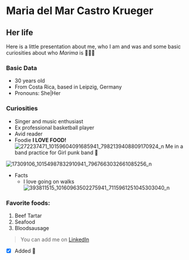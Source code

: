 # Maria del Mar Castro Krueger
## Her life
Here is a little presentation about me, who I am and was and some basic curiosities about who _Marima_ is :cowboy_hat_face::cowboy_hat_face::cowboy_hat_face:

### Basic Data
- 30 years old
- From Costa Rica, based in Leipzig, Germany
- Pronouns: She|Her
### Curiosities
- Singer and music enthusiast
- Ex professional basketball player
- Avid reader
- Foodie **I LOVE FOOD!**
  ![272237471_10159604091685941_7982139408809170924_n](https://github.com/Marima1993/demon-march/assets/163862107/a8ad877b-57c3-408d-8876-5bc4ef4382a0)
Me in a band practice for Girl punk band :smiling_face_with_three_hearts:

![17309106_10154987832910941_7967663032661085256_n](https://github.com/Marima1993/demon-march/assets/163862107/271746f0-be43-4370-b9c9-96962e594aac)
- Facts
   * I love going on walks
  ![393811515_10160963502275941_7115961251045303040_n](https://github.com/Marima1993/demon-march/assets/163862107/5f6baea5-cfb8-40a4-a8f5-b09646ee7f1b)
### Favorite foods:
1. Beef Tartar
2. Seafood
3. Bloodsausage

> You can add me on [LinkedIn](https://www.linkedin.com/in/mar%C3%ADa-del-mar-castro-kr%C3%BCger-6854b111a?utm_source=share&utm_campaign=share_via&utm_content=profile&utm_medium=android_app)
- [x] Added :partying_face:
